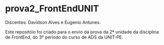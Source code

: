 # prova2_FrontEndUNIT

Discentes: Davidson Alves e Eugenio Antunes.

Este repositóio foi criado para o envio da prova da 2ª unidade da disciplina de FrontEnd, do 3º periodo do curso de ADS da UNIT-PE.
